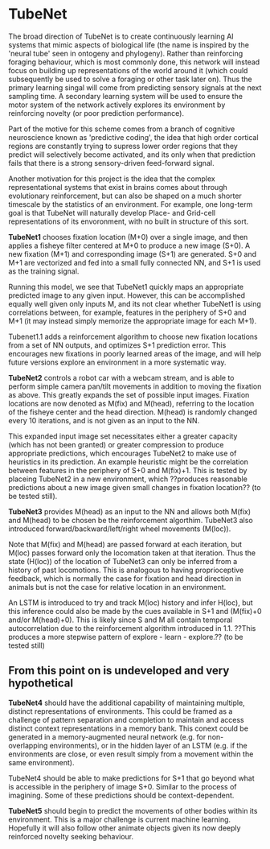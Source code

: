 # TubeNet

The broad direction of TubeNet is to create continuously learning AI systems that mimic aspects of biological life (the name is inspired by the 'neural tube' seen in ontogeny and phylogeny). Rather than reinforcing foraging behaviour, which is most commonly done, this network will instead focus on building up representations of the world around it (which could subsequently be used to solve a foraging or other task later on). Thus the primary learning singal will come from predicting sensory signals at the next sampling time. A secondary learning system will be used to ensure the motor system of the network actively explores its environment by reinforcing novelty (or poor prediction performance). 

Part of the motive for this scheme comes from a branch of cognitive neuroscience known as 'predictive coding', the idea that high order cortical regions are constantly trying to supress lower order regions that they predict will selectively become activated, and its only when that prediction fails that there is a strong sensory-driven feed-forward signal.

Another motivation for this project is the idea that the complex representational systems that exist in brains comes about through evolutionary reinforcement, but can also be shaped on a much shorter timescale by the statistics of an environment. For example, one long-term goal is that TubeNet will naturally develop Place- and Grid-cell representations of its envoronment, with no built in structure of this sort.


**TubeNet1** chooses fixation location (M+0) over a single image, and then applies a fisheye filter centered at M+0 to produce a new image (S+0). A new fixation (M+1) and corresponding image (S+1) are generated. S+0 and M+1 are vectorized and fed into a small fully connected NN, and S+1 is used as the training signal.

Running this model, we see that TubeNet1 quickly maps an appropriate predicted image to any given input. However, this can be accomplished equally well given only inputs M, and its not clear whether TubeNet1 is using correlations between, for example, features in the periphery of S+0 and M+1 (it may instead simply memorize the appropriate image for each M+1).

Tubenet1.1 adds a reinforcement algorithm to choose new fixation locations from a set of NN outputs, and optimizes S+1 prediction error. This encourages new fixations in poorly learned areas of the image, and will help future versions explore an environment in a more systematic way. 


**TubeNet2** controls a robot car with a webcam stream, and is able to perform simple camera pan/tilt movements in addition to moving the fixation as above. This greatly expands the set of possible input images. Fixation locations are now denoted as M(fix) and M(head), referring to the location of the fisheye center and the head direction. M(head) is randomly changed every 10 iterations, and is not given as an input to the NN. 

This expanded input image set necessitates either a greater capacity (which has not been granted) or greater compression to produce appropriate predictions, which encourages TubeNet2 to make use of heuristics in its prediction. An example heuristic might be the correlation between features in the periphery of S+0 and M(fix)+1. This is tested by placeing TubeNet2 in a new environment, which ??produces reasonable predictions about a new image given small changes in fixation location?? (to be tested still). 


**TubeNet3** provides M(head) as an input to the NN and allows both M(fix) and M(head) to be chosen be the reinforcement algorthim. TubeNet3 also introduced forward/backward/left/right wheel movements (M(loc)). 

Note that M(fix) and M(head) are passed forward at each iteration, but M(loc) passes forward only the locomation taken at that iteration. Thus the state (H(loc)) of the location of TubeNet3 can only be inferred from a history of past locomotions. This is analogous to having proprioceptive feedback, which is normally the case for fixation and head direction in animals but is not the case for relative location in an environment. 

An LSTM is introduced to try and track M(loc) history and infer H(loc), but this inference could also be made by the cues available in S+1 and (M(fix)+0 and/or M(head)+0). This is likely since S and M all contain temporal autocorrelation due to the reinforcement algorithm introduced in 1.1. ??This produces a more stepwise pattern of explore - learn - explore.?? (to be tested still) 



## From this point on is undeveloped and very hypothetical

**TubeNet4** should have the additional capability of maintaining multiple, distinct representations of environments. This could be framed as a challenge of pattern separation and completion to maintain and access distinct context representations in a memory bank. This conext could be generated in a memory-augmented neural network (e.g. for non-overlapping environments), or in the hidden layer of an LSTM (e.g. if the environments are close, or even result simply from a movement within the same environment). 

TubeNet4 should be able to make predictions for S+1 that go beyond what is accessible in the periphery of image S+0. Similar to the process of imagining. Some of these predictions should be context-dependent.

**TubeNet5** should begin to predict the movements of other bodies within its environment. This is a major challenge is current machine learning. Hopefully it will also follow other animate objects given its now deeply reinforced novelty seeking behaviour.


